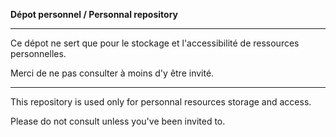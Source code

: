 **Dépot personnel / Personnal repository**

---

Ce dépot ne sert que pour le stockage et l'accessibilité de ressources personnelles. 

Merci de ne pas consulter à moins d'y être invité. 

---

This repository is used only for personnal resources storage and access. 

Please do not consult unless you've been invited to. 
